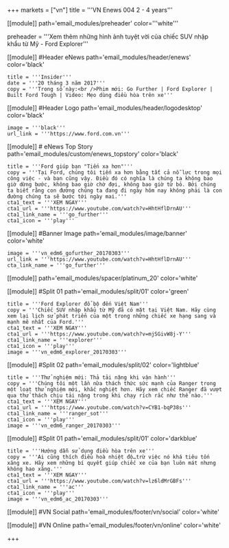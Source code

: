 +++
markets = ["vn"]
title = '''VN Enews 004 2 - 4 years'''


[[module]]
path='email_modules/preheader'
color='''white'''

preheader = '''Xem thêm những hình ảnh tuyệt vời của chiếc SUV nhập khẩu từ Mỹ - Ford Explorer'''

[[module]] #Header eNews
path='email_modules/header/enews'
color='black'

	title = '''Insider'''
	date = '''20 tháng 3 năm 2017'''
	copy = '''Trong số này:<br />Phim mới: Go Further | Ford Explorer | Built Ford Tough | Video: Mẹo dùng điều hòa trên xe'''

[[module]] #Header Logo
path='email_modules/header/logodesktop'
color='black'

	image = '''black'''
	url_link = '''https://www.ford.com.vn'''
 
[[module]] # eNews Top Story
path='email_modules/custom/enews_topstory'
color='black'

	title = '''Ford giúp bạn "Tiến xa hơn"'''
	copy = '''Tại Ford, chúng tôi tiến xa hơn bằng tất cả nỗ lực trong mọi công việc - và bạn cũng vậy. Điều đó có nghĩa là chúng ta không bao giờ dừng bước, không bao giờ chờ đợi, không bao giờ từ bỏ. Bởi chúng ta biết rằng con đường chúng ta đang đi ngày hôm nay không phải là con đường chúng ta sẽ bước tới ngày mai.'''
	cta1_text = '''XEM NGAY'''
	cta1_url = '''https://www.youtube.com/watch?v=HhtHflDrnAU'''
	cta1_link_name = '''go_further'''
	cta1_icon = '''play'''

[[module]] #Banner Image
path='email_modules/image/banner'
color='white'

	image = '''vn_edm6_gofurther_20170303'''
	url_link = '''https://www.youtube.com/watch?v=HhtHflDrnAU'''
	cta_link_name = '''go_further'''

[[module]]
path='email_modules/spacer/platinum_20'
color='white'

[[module]] #Split 01
path='email_modules/split/01'
color='green'

	title = '''Ford Explorer đổ bộ đến Việt Nam'''
	copy = '''Chiếc SUV nhập khẩu từ Mỹ đã có mặt tại Việt Nam. Hãy cùng xem lại lịch sử phát triển của một trong những chiếc xe hạng sang và mạnh mẽ nhất của Ford.'''
	cta1_text = '''XEM NGAY'''
	cta1_url = '''https://www.youtube.com/watch?v=mjSGivW8j-Y'''
	cta1_link_name = '''explorer'''
	cta1_icon = '''play'''
	image = '''vn_edm6_explorer_20170303'''

[[module]] #Split 02
path='email_modules/split/02'
color='lightblue'

	title = '''Thử nghiệm mới: Thả tải nặng khi vận hành'''
	copy = '''Chúng tôi một lần nữa thách thức sức mạnh của Ranger trong một loạt thử nghiệm mới, khắc nghiệt hơn. Hãy xem chiếc Ranger đã vượt qua thử thách chịu tải nặng trong khi chạy rích rắc như thế nào.'''
	cta1_text = '''XEM NGAY'''
	cta1_url = '''https://www.youtube.com/watch?v=CYB1-bqP38s'''
	cta1_link_name = '''ranger_sot'''
	cta1_icon = '''play'''
	image = '''vn_edm6_ranger_20170303'''

[[module]] #Split 01
path='email_modules/split/01'
color='darkblue'

	title = '''Hướng dẫn sử dụng điều hòa trên xe'''
	copy = '''Ai cũng thích điều hoà nhiệt độ…trừ việc nó khá tiêu tốn xăng xe. Hãy xem những bí quyết giúp chiếc xe của bạn luôn mát nhưng không hao xăng.'''
	cta1_text = '''XEM NGAY'''
	cta1_url = '''https://www.youtube.com/watch?v=lz6ldMrGBFs'''
	cta1_link_name = '''ac'''
	cta1_icon = '''play'''
	image = '''vn_edm6_ac_20170303'''

[[module]] #VN Social
path='email_modules/footer/vn/social'
color='white'

[[module]] #VN Online
path='email_modules/footer/vn/online'
color='white'


+++